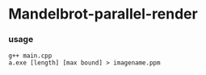 # Mandelbrot-parallel-render

### usage

```
g++ main.cpp
a.exe [length] [max bound] > imagename.ppm
```
